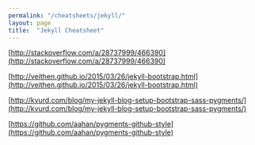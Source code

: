 ```yaml
---
permalink: "/cheatsheets/jekyll/"
layout: page
title:  "Jekyll Cheatsheet"
---
```


[http://stackoverflow.com/a/28737999/466390](http://stackoverflow.com/a/28737999/466390)

[http://veithen.github.io/2015/03/26/jekyll-bootstrap.html](http://veithen.github.io/2015/03/26/jekyll-bootstrap.html)

[http://kvurd.com/blog/my-jekyll-blog-setup-bootstrap-sass-pygments/](http://kvurd.com/blog/my-jekyll-blog-setup-bootstrap-sass-pygments/)

[https://github.com/aahan/pygments-github-style](https://github.com/aahan/pygments-github-style)